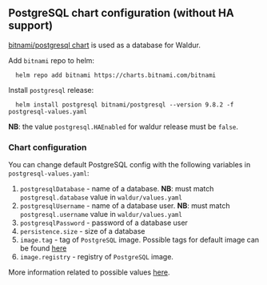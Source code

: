 ## PostgreSQL chart configuration (without HA support)
[bitnami/postgresql chart](https://github.com/bitnami/charts/tree/master/bitnami/postgresql) is used as a database for Waldur.

Add `bitnami` repo to helm:
```
  helm repo add bitnami https://charts.bitnami.com/bitnami
```

Install `postgresql` release:
```
  helm install postgresql bitnami/postgresql --version 9.8.2 -f postgresql-values.yaml
```

**NB**: the value `postgresql.HAEnabled` for waldur release must be `false`.

### Chart configuration
You can change default PostgreSQL config with the following variables in `postgresql-values.yaml`:
1. `postgresqlDatabase` - name of a database. **NB**: must match `postgresql.database` value in `waldur/values.yaml`
2. `postgresqlUsername` - name of a database user. **NB**: must match `postgresql.username` value in `waldur/values.yaml`
3. `postgresqlPassword` - password of a database user
4. `persistence.size` - size of a database
5. `image.tag` - tag of `PostgreSQL` image. Possible tags for default image can be found [here](https://hub.docker.com/r/bitnami/postgresql/tags)
6. `image.registry` - registry of `PostgreSQL` image.

More information related to possible values [here](https://github.com/bitnami/charts/tree/master/bitnami/postgresql#parameters).
